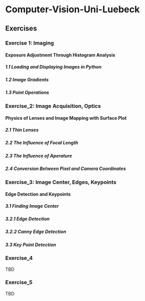 # Computer-Vision-Uni-Luebeck

## Exercises

### Exercise 1: Imaging
#### Exposure Adjustment Through Histogram Analysis
##### 1.1 Loading and Displaying Images in Python
##### 1.2 Image Gradients
##### 1.3 Point Operations

### Exercise_2: Image Acquisition, Optics
#### Physics of Lenses and Image Mapping with Surface Plot
##### 2.1 Thin Lenses
##### 2.2 The Influence of Focal Length
##### 2.3 The Influence of Aperature
##### 2.4 Conversion Between Pixel and Camera Coordinates

### Exercise_3: Image Center, Edges, Keypoints
#### Edge Detection and Keypoints
##### 3.1 Finding Image Center
##### 3.2.1 Edge Detection
##### 3.2.2 Canny Edge Detection
##### 3.3 Key Point Detection

### Exercise_4
TBD

### Exercise_5
TBD
